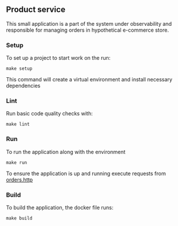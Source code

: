## Product service
This small application is a part of the system under observability and responsible for managing orders in 
hypothetical e-commerce store.


### Setup
To set up a project to start work on the run:
```shell
make setup
```
This command will create a virtual environment and install necessary dependencies

### Lint 
Run basic code quality checks with:
```shell
make lint
```

### Run
To run the application along with the environment 
```shell
make run
```
To ensure the application is up and running execute requests from [orders.http](orders.http)

### Build
To build the application, the docker file runs:
```shell
make build
```

